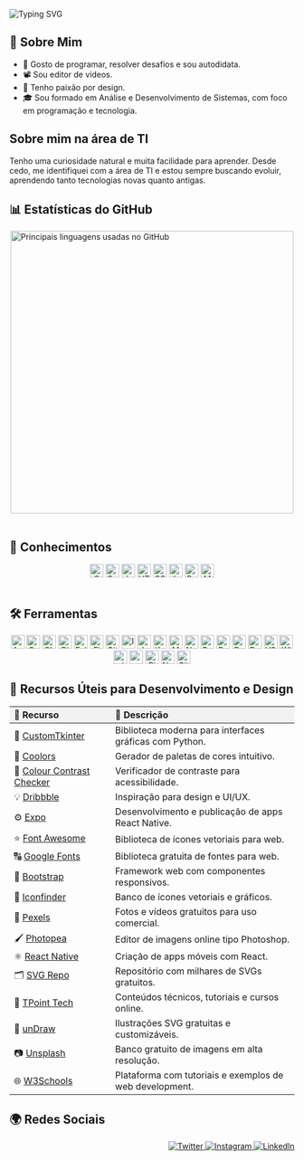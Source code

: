 ![Typing SVG](https://readme-typing-svg.demolab.com?font=Fira+Code&size=28&pause=1000&color=FFFFFF&center=true&vCenter=true&width=600&lines=%F0%9F%A4%9E!+Eu+sou+Márcio,+seja+bem-vindo.)

## 📌 Sobre Mim
<ul>
  <li>🧩 Gosto de programar, resolver desafios e sou autodidata.</li>
  <li>📽️ Sou editor de vídeos.</li>
  <li>🎨 Tenho paixão por design.</li>
  <li>🎓 Sou formado em Análise e Desenvolvimento de Sistemas, com foco em programação e tecnologia.</li>
</ul>

## Sobre mim na área de TI
<p>Tenho uma curiosidade natural e muita facilidade para aprender. Desde cedo, me identifiquei com a área de TI e estou sempre buscando evoluir, aprendendo tanto tecnologias novas quanto antigas.</p>

## 📊 Estatísticas do GitHub
<div style="display: flex; flex-wrap: wrap; justify-content: center; gap: 10px;">
  <a href="https://beacons.ai/ma4c89" target="_blank" rel="noopener noreferrer">
   <img src="https://github-readme-stats.vercel.app/api/top-langs/?username=ma4c89&hide_border=true&layout=compact" alt="Principais linguagens usadas no GitHub" style="max-width: 700; width: 500;" />
  </a>
</div>

<br>

## 🧠 Conhecimentos
<div align="center">
  <img alt="C" height="24" src="https://img.shields.io/badge/C-00599C?style=for-the-badge&logo=c&logoColor=white" />
  <img alt="C++" height="24" src="https://img.shields.io/badge/C++-00599C?style=for-the-badge&logo=c%2B%2B&logoColor=white" />
  <img alt="Java" height="24" src="https://img.shields.io/badge/Java-007396?style=for-the-badge&logo=java&logoColor=white" />
  <img alt="HTML5" height="24" src="https://img.shields.io/badge/HTML5-E34F26?style=for-the-badge&logo=html5&logoColor=white" />
  <img alt="CSS3" height="24" src="https://img.shields.io/badge/CSS3-1572B6?style=for-the-badge&logo=css3&logoColor=white" />
  <img alt="JavaScript" height="24" src="https://img.shields.io/badge/JavaScript-F7DF1E?style=for-the-badge&logo=javascript&logoColor=black" />
  <img alt="Python" height="24" src="https://img.shields.io/badge/Python-3776AB?style=for-the-badge&logo=python&logoColor=white" />
  <img alt="MySQL" height="24" src="https://img.shields.io/badge/MySQL-4479A1?style=for-the-badge&logo=mysql&logoColor=white" />
</div>

<br>

## 🛠️ Ferramentas
<div align="center">
  <img alt="Android Studio" height="24" src="https://img.shields.io/badge/Android_Studio-3DDC84?style=for-the-badge&logo=android-studio&logoColor=white" />
  <img alt="Canva" height="24" src="https://img.shields.io/badge/Canva-00C4CC?style=for-the-badge&logo=canva&logoColor=white" />
  <img alt="CLion" height="24" src="https://img.shields.io/badge/CLion-000000?style=for-the-badge&logo=clion&logoColor=white" />
  <img alt="Django" height="24" src="https://img.shields.io/badge/Django-092E20?style=for-the-badge&logo=django&logoColor=white" />
  <img alt="Eclipse" height="24" src="https://img.shields.io/badge/Eclipse-2C2255?style=for-the-badge&logo=eclipse&logoColor=white" />
  <img alt="Figma" height="24" src="https://img.shields.io/badge/Figma-F24E1E?style=for-the-badge&logo=figma&logoColor=white" />
  <img alt="Git" height="24" src="https://img.shields.io/badge/Git-F05032?style=for-the-badge&logo=git&logoColor=white" />
  <img alt="IntelliJ IDEA" height="24" src="https://img.shields.io/badge/IntelliJ_IDEA-000000?style=for-the-badge&logo=intellij-idea&logoColor=white" />
  <img alt="Jupyter" height="24" src="https://img.shields.io/badge/Jupyter-F37626?style=for-the-badge&logo=jupyter&logoColor=white" />
  <img alt="Kotlin" height="24" src="https://img.shields.io/badge/Kotlin-0095D5?style=for-the-badge&logo=kotlin&logoColor=white" />
  <img alt="MySQL" height="24" src="https://img.shields.io/badge/MySQL-4479A1?style=for-the-badge&logo=mysql&logoColor=white" />
  <img alt="Node.js" height="24" src="https://img.shields.io/badge/Node.js-339933?style=for-the-badge&logo=node.js&logoColor=white" />
  <img alt="PowerShell" height="24" src="https://img.shields.io/badge/PowerShell-012456?style=for-the-badge&logo=powershell&logoColor=white" />
  <img alt="PyCharm" height="24" src="https://img.shields.io/badge/PyCharm-000000?style=for-the-badge&logo=pycharm&logoColor=white" />
  <img alt="React" height="24" src="https://img.shields.io/badge/React-61DAFB?style=for-the-badge&logo=react&logoColor=black" />
  <img alt="Replit" height="24" src="https://img.shields.io/badge/Replit-2F2F2F?style=for-the-badge&logo=replit&logoColor=white" />
  <img alt="VS Code" height="24" src="https://img.shields.io/badge/VS_Code-007ACC?style=for-the-badge&logo=visual-studio-code&logoColor=white" />
  <img alt="Windows 11" height="24" src="https://img.shields.io/badge/Windows_11-0078D6?style=for-the-badge&logo=windows&logoColor=white" />
  <img alt="pip" height="24" src="https://img.shields.io/badge/pip-3776AB?style=for-the-badge&logo=python&logoColor=white" />
  <img alt="npm" height="24" src="https://img.shields.io/badge/npm-CB3837?style=for-the-badge&logo=npm&logoColor=white" />
  <img alt="Pinterest" height="24" src="https://img.shields.io/badge/Pinterest-BD081C?style=for-the-badge&logo=pinterest&logoColor=white" />
  <img alt="Notion" height="24" src="https://img.shields.io/badge/Notion-000000?style=for-the-badge&logo=notion&logoColor=white" />
  <img alt="GitHub Desktop" height="24" src="https://img.shields.io/badge/GitHub_Desktop-FF69B4?style=for-the-badge&logo=github&logoColor=white" />
</div>


## 🔧 Recursos Úteis para Desenvolvimento e Design
<table align="center" width="100%" border="0" cellspacing="0" cellpadding="6">
  <thead>
    <tr style="background-color: #f2f2f2;">
      <th align="left">🔗 Recurso</th>
      <th align="left">📝 Descrição</th>
    </tr>
  </thead>
  <tbody>
    <tr>
      <td>📄 <a href="https://customtkinter.tomschimansky.com/" target="_blank">CustomTkinter</a></td>
      <td>Biblioteca moderna para interfaces gráficas com Python.</td>
    </tr>
    <tr>
      <td>🎨 <a href="https://coolors.co/" target="_blank">Coolors</a></td>
      <td>Gerador de paletas de cores intuitivo.</td>
    </tr>
    <tr>
      <td>🧪 <a href="https://www.color-blindness.com/color-name-hue/" target="_blank">Colour Contrast Checker</a></td>
      <td>Verificador de contraste para acessibilidade.</td>
    </tr>
    <tr>
      <td>💡 <a href="https://dribbble.com/" target="_blank">Dribbble</a></td>
      <td>Inspiração para design e UI/UX.</td>
    </tr>
    <tr>
      <td>⚙️ <a href="https://expo.dev/" target="_blank">Expo</a></td>
      <td>Desenvolvimento e publicação de apps React Native.</td>
    </tr>
    <tr>
      <td>⭐ <a href="https://fontawesome.com/" target="_blank">Font Awesome</a></td>
      <td>Biblioteca de ícones vetoriais para web.</td>
    </tr>
    <tr>
      <td>🔠 <a href="https://fonts.google.com/" target="_blank">Google Fonts</a></td>
      <td>Biblioteca gratuita de fontes para web.</td>
    </tr>
    <tr>
      <td>🧱 <a href="https://getbootstrap.com/" target="_blank">Bootstrap</a></td>
      <td>Framework web com componentes responsivos.</td>
    </tr>
    <tr>
      <td>🧩 <a href="https://www.iconfinder.com/" target="_blank">Iconfinder</a></td>
      <td>Banco de ícones vetoriais e gráficos.</td>
    </tr>
    <tr>
      <td>📸 <a href="https://www.pexels.com/pt-br/" target="_blank">Pexels</a></td>
      <td>Fotos e vídeos gratuitos para uso comercial.</td>
    </tr>
    <tr>
      <td>🖌️ <a href="https://www.photopea.com/" target="_blank">Photopea</a></td>
      <td>Editor de imagens online tipo Photoshop.</td>
    </tr>
    <tr>
      <td>⚛️ <a href="https://reactnative.dev/" target="_blank">React Native</a></td>
      <td>Criação de apps móveis com React.</td>
    </tr>
    <tr>
      <td>🗂️ <a href="https://www.svgrepo.com/" target="_blank">SVG Repo</a></td>
      <td>Repositório com milhares de SVGs gratuitos.</td>
    </tr>
    <tr>
      <td>🎤 <a href="https://www.tpointtech.com/" target="_blank">TPoint Tech</a></td>
      <td>Conteúdos técnicos, tutoriais e cursos online.</td>
    </tr>
    <tr>
      <td>🎯 <a href="https://undraw.co/" target="_blank">unDraw</a></td>
      <td>Ilustrações SVG gratuitas e customizáveis.</td>
    </tr>
    <tr>
      <td>📷 <a href="https://unsplash.com/pt-br" target="_blank">Unsplash</a></td>
      <td>Banco gratuito de imagens em alta resolução.</td>
    </tr>
    <tr>
      <td>🌐 <a href="https://www.w3schools.com/" target="_blank">W3Schools</a></td>
      <td>Plataforma com tutoriais e exemplos de web development.</td>
    </tr>
  </tbody>
</table>


## 🌍 Redes Sociais
<p align="right">
  <a href="https://twitter.com/Marciovila9541" target="_blank" rel="noopener noreferrer">
    <img src="https://img.shields.io/badge/Twitter-1DA1F2?style=for-the-badge&logo=twitter&logoColor=white" alt="Twitter"/>
  </a>
  <a href="https://www.instagram.com/marcio_ferreira11" target="_blank" rel="noopener noreferrer">
    <img src="https://img.shields.io/badge/Instagram-E4405F?style=for-the-badge&logo=instagram&logoColor=white" alt="Instagram" />
  </a>
  <a href="https://www.linkedin.com/in/márcio-ferreira-b54383327" target="_blank" rel="noopener noreferrer">
    <img src="https://img.shields.io/badge/LinkedIn-0077B5?style=for-the-badge&logo=linkedin&logoColor=white" alt="LinkedIn" />
  </a>
</p>
